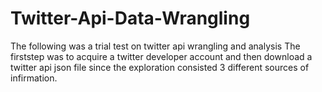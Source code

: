 # Twitter-Api-Data-Wrangling
The following was a trial test on twitter api wrangling and analysis
The firststep was to acquire a twitter developer account and then download a twitter api json file since the exploration consisted 3 different sources of infirmation.

